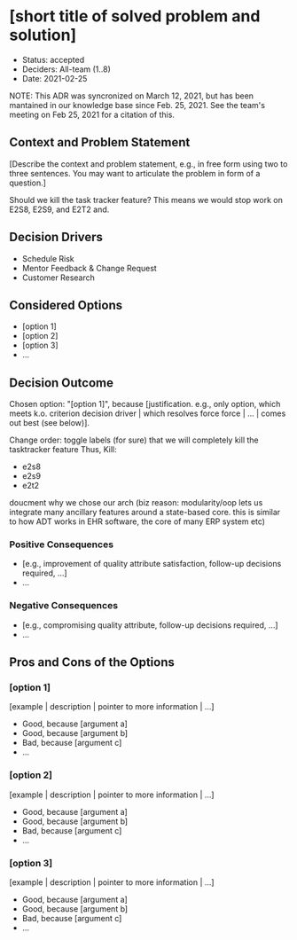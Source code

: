 

# [short title of solved problem and solution]

* Status:  accepted
* Deciders: All-team (1..8) 
* Date: 2021-02-25

NOTE: This ADR was syncronized on March 12, 2021, but has been mantained in our knowledge base since Feb. 25, 2021. See the team's meeting on Feb 25, 2021 for a citation of this.

## Context and Problem Statement

[Describe the context and problem statement, e.g., in free form using two to three sentences. You may want to articulate the problem in form of a question.]

Should we kill the task tracker feature? This means we would stop work on E2S8, E2S9, and E2T2 and. 

## Decision Drivers <!-- optional -->

* Schedule Risk
* Mentor Feedback & Change Request
* Customer Research

## Considered Options

* [option 1]
* [option 2]
* [option 3]
* … <!-- numbers of options can vary -->

## Decision Outcome

Chosen option: "[option 1]", because [justification. e.g., only option, which meets k.o. criterion decision driver | which resolves force force | … | comes out best (see below)].

Change order:
toggle labels (for sure)
that we will completely kill the tasktracker feature
Thus, Kill:
- e2s8
- e2s9
- e2t2




doucment why we chose our arch (biz reason: modularity/oop lets us integrate many ancillary features around a state-based core. this is similar to how ADT works in EHR software, the core of many ERP system etc)

### Positive Consequences <!-- optional -->

* [e.g., improvement of quality attribute satisfaction, follow-up decisions required, …]
* …

### Negative Consequences <!-- optional -->

* [e.g., compromising quality attribute, follow-up decisions required, …]
* …

## Pros and Cons of the Options <!-- optional -->

### [option 1]

[example | description | pointer to more information | …] <!-- optional -->

* Good, because [argument a]
* Good, because [argument b]
* Bad, because [argument c]
* … <!-- numbers of pros and cons can vary -->

### [option 2]

[example | description | pointer to more information | …] <!-- optional -->

* Good, because [argument a]
* Good, because [argument b]
* Bad, because [argument c]
* … <!-- numbers of pros and cons can vary -->

### [option 3]

[example | description | pointer to more information | …] <!-- optional -->

* Good, because [argument a]
* Good, because [argument b]
* Bad, because [argument c]
* … <!-- numbers of pros and cons can vary -->

